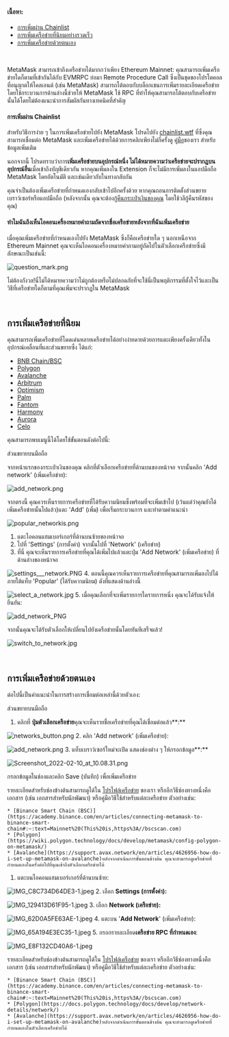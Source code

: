 #### เนื้อหา:


* [การเพิ่มผ่าน Chainlist](#h_01G63FNEWV5JGZ6XR0B3P0EAT2)
* [การเพิ่มเครือข่ายที่นิยมอย่างรวดเร็ว](#h_01G63GGCJH5GCYDYPH5RNWNZQ8)
* [การเพิ่มเครือข่ายด้วยตนเอง](#h_01G63GGJ83DGDRCS2ZWXM37CV5)


 


MetaMask สามารถเข้าถึงเครือข่ายได้มากกว่าเพียง Ethereum Mainnet: คุณสามารถเพิ่มเครือข่ายใดก็ตามที่เข้ากันได้กับ EVMRPC ย่อมา Remote Procedure Call ซึ่งเป็นชุดของโปรโตคอลที่อนุญาตให้ไคลเอนต์ (เช่น MetaMask) สามารถโต้ตอบกับบล็อกเชนการเพิ่มรายละเอียดเครือข่ายโดยใช้กระบวนการด้านล่างนี้ช่วยให้ MetaMask ใช้ RPC ที่ทำให้คุณสามารถโต้ตอบกับเครือข่ายนั้นได้โดยไม่ต้องแนะนำการสัมผัสกันทางเทคนิคที่สำคัญ



#### การเพิ่มผ่าน Chainlist


สำหรับวิธีการง่าย ๆ ในการเพิ่มเครือข่ายไปยัง MetaMask โปรดไปยัง [chainlist.wtf](https://chainlist.wtf/) ที่ซึ่งคุณสามารถเชื่อมต่อ MetaMask และเพิ่มเครือข่ายได้ด้วยการคลิกเพียงไม่กี่ครั้งดู [คู่มือ](https://support.metamask.io/hc/en-us/articles/360058992772)ของเรา สำหรับข้อมูลเพิ่มเติม



นอกจากนี้ โปรดทราบว่าการ**เพิ่มเครือข่ายบนอุปกรณ์หนึ่ง ไม่ได้หมายความว่าเครือข่ายจะปรากฏบนอุปกรณ์อื่น**เมื่อเข้าถึงบัญชีเดียวกัน หากคุณเพิ่มลงใน Extension ก็จะไม่มีการเพิ่มลงในแอปมือถือ MetaMask โดยอัตโนมัติ และเช่นเดียวกับในทางกลับกัน


คุณจำเป็นต้องเพิ่มเครือข่ายที่กำหนดเองกลับเข้าไปอีกครั้งด้วย หากคุณถอนการติดตั้งส่วนขยายเบราว์เซอร์หรือแอปมือถือ (หลังจากนั้น คุณจะต้อง[กู้คืนกระเป๋าเงินของคุณ](https://support.metamask.io/hc/en-us/articles/360015289612) โดยใช้วลีกู้คืนรหัสของคุณ)



#### ทำไมฉันถึงเห็นไอคอนเครื่องหมายคำถามถัดจากชื่อเครือข่ายหลังจากที่ฉันเพิ่มเครือข่าย


เมื่อคุณเพิ่มเครือข่ายที่กำหนดเองไปยัง MetaMask ซึ่งก็คือเครือข่ายใด ๆ นอกเหนือจาก Ethereum Mainnet คุณจะเห็นไอคอนเครื่องหมายคำถามอยู่ถัดไปในตัวเลือกเครือข่ายซึ่งมีลักษณะเป็นเช่นนี้:


![question_mark.png](https://support.metamask.io/hc/article_attachments/11332018723099)


ไม่ต้องกังวล!นี่ไม่ได้หมายความว่าไม่ถูกต้องหรือไม่ปลอดภัยที่จะใช้นี่เป็นพฤติกรรมที่ตั้งใจไว้และเป็นวิธีที่เครือข่ายใดก็ตามที่คุณเพิ่มจะปรากฏใน MetaMask



 


การเพิ่มเครือข่ายที่นิยม
------------------------


คุณสามารถเพิ่มเครือข่ายที่โดดเด่นหลายเครือข่ายได้อย่างง่ายดายด้วยการแตะเพียงครั้งเดียวทั้งในอุปกรณ์เคลื่อนที่และส่วนขยายซึ่ง ได้แก่:


* [BNB Chain/BSC](https://support.metamask.io/hc/en-us/articles/4415758120219)
* [Polygon](https://support.metamask.io/hc/en-us/articles/4415758346267)
* [Avalanche](https://support.metamask.io/hc/en-us/articles/4415758179355)
* [Arbitrum](https://support.metamask.io/hc/en-us/articles/4415758358299)
* [Optimism](https://support.metamask.io/hc/en-us/articles/4415758352667)
* [Palm](https://support.metamask.io/hc/en-us/articles/4415771874971)
* [Fantom](https://support.metamask.io/hc/en-us/articles/4415758161435)
* [Harmony](https://support.metamask.io/hc/en-us/articles/4415758143387)
* [Aurora](https://support.metamask.io/hc/en-us/articles/6945467429019)
* [Celo](https://celo.org/)


คุณสามารถพบเมนูนี้ได้โดยใช้ขั้นตอนดังต่อไปนี้:




ส่วนขยายบนมือถือ


จากหน้าแรกของกระเป๋าเงินของคุณ คลิกที่ตัวเลือกเครือข่ายที่ด้านบนของหน้าจอ จากนั้นคลิก 'Add network' (เพิ่มเครือข่าย):


![add_network.png](https://support.metamask.io/hc/article_attachments/10080831633947)


จากตรงนี้ คุณควรเห็นรายการเครือข่ายที่ได้รับความนิยมซึ่งพร้อมที่จะเพิ่มเข้าไป (เว้นแต่ว่าคุณยังได้เพิ่มเครือข่ายนั้นไปแล้ว)แตะ 'Add' (เพิ่ม) เพื่อเริ่มกระบวนการ และทำตามคำแนะนำ


![popular_networkis.png](https://support.metamask.io/hc/article_attachments/10080831641115)




1. แตะไอคอนแฮมเบอร์เกอร์ที่ด้านบนซ้ายของหน้าจอ
2. ไปที่ 'Settings' (การตั้งค่า) จากนั้นไปที่ 'Network' (เครือข่าย)
3. ที่นี่ คุณจะเห็นรายการเครือข่ายที่คุณได้เพิ่มไปแล้วแตะปุ่ม 'Add Network' (เพิ่มเครือข่าย) ที่ด้านล่างของหน้าจอ


![settings___network.PNG](https://support.metamask.io/hc/article_attachments/7259190047387/settings___network.PNG)
4. ตอนนี้คุณควรเห็นรายการเครือข่ายที่คุณสามารถเพิ่มลงไปได้ภายใต้แท็บ 'Popular' (ได้รับความนิยม) ดังที่แสดงด้านล่างนี้


![select_a_network.jpg](https://support.metamask.io/hc/article_attachments/7259225807771/select_a_network.jpg)
5. เมื่อคุณเลือกที่จะเพิ่มรายการใดรายการหนึ่ง คุณจะได้รับแจ้งให้ยืนยัน:


![add_network_PNG](https://support.metamask.io/hc/article_attachments/7259201715227/add_network_.PNG)


จากนั้นคุณจะได้รับตัวเลือกให้เปลี่ยนไปยังเครือข่ายนั้นโดยทันทีเสร็จแล้ว!


![switch_to_network.jpg](https://support.metamask.io/hc/article_attachments/7259203865627/switch_to_network.jpg)




 


การเพิ่มเครือข่ายด้วยตนเอง
--------------------------


ต่อไปนี้เป็นคำแนะนำในการสร้างการเชื่อมต่อเหล่านี้ด้วยตัวเอง:




ส่วนขยายบนมือถือ


1. คลิกที่ **ปุ่มตัวเลือกเครือข่าย**คุณจะเห็นรายชื่อเครือข่ายที่คุณได้เชื่อมต่อแล้ว**:**


![networks_button.png](https://support.metamask.io/hc/article_attachments/6944067839387/networks_button.png)
2. คลิก 'Add network' (เพิ่มเครือข่าย):


![add_network.png](https://support.metamask.io/hc/article_attachments/6944123860635/add_network.png)
3. แท็บเบราว์เซอร์ใหม่จะเปิด แสดงช่องต่าง ๆ ให้กรอกข้อมูล**:**


![Screenshot_2022-02-10_at_10.08.31.png](https://support.metamask.io/hc/article_attachments/4418639495451/Screenshot_2022-02-10_at_10.08.31.png)


กรอกข้อมูลในช่องและคลิก Save (บันทึก) เพื่อเพิ่มเครือข่าย 


รายละเอียดสำหรับช่องข้างต้นสามารถดูได้ใน [โปรไฟล์เครือข่าย](https://support.metamask.io/hc/en-us/articles/4415750833691) ของเรา หรืออีกวิธีช่องทางหนึ่งคือ เอกสาร (เช่น เอกสารสำหรับนักพัฒนา) หรือคู่มือวิธีใช้สำหรับแต่ละเครือข่าย ตัวอย่างเช่น:


	* [Binance Smart Chain (BSC)](https://academy.binance.com/en/articles/connecting-metamask-to-binance-smart-chain#:~:text=Mainnet%20(This%20is,https%3A//bscscan.com)
	* [Polygon](https://wiki.polygon.technology/docs/develop/metamask/config-polygon-on-metamask/)
	* [Avalanche](https://support.avax.network/en/articles/4626956-how-do-i-set-up-metamask-on-avalanche)หลังจากดำเนินการขั้นตอนข้างต้น คุณจะสามารถดูเครือข่ายที่กำหนดเองในครั้งต่อไปที่คุณเข้าถึงตัวเลือกเครือข่ายได้




1. แตะบนไอคอนแฮมเบอร์เกอร์ที่ด้านบนซ้าย:


![IMG_C8C734D64DE3-1.jpeg](https://support.metamask.io/hc/article_attachments/360083350571/IMG_C8C734D64DE3-1.jpeg)
2. เลือก **Settings (การตั้งค่า):**


![IMG_129413D61F95-1.jpeg](https://support.metamask.io/hc/article_attachments/360083350591/IMG_129413D61F95-1.jpeg)
3. เลือก **Network (เครือข่าย):**


![IMG_62D0A5FE63AE-1.jpeg](https://support.metamask.io/hc/article_attachments/360083317312/IMG_62D0A5FE63AE-1.jpeg)
4. แตะบน '**Add Network**' (เพิ่มเครือข่าย):


![IMG_65A194E3EC35-1.jpeg](https://support.metamask.io/hc/article_attachments/360083350611/IMG_65A194E3EC35-1.jpeg)
5. กรอกรายละเอียด**เครือข่าย RPC ที่กำหนดเอง**:


![IMG_E8F132CD40A6-1.jpeg](https://support.metamask.io/hc/article_attachments/360083317412/IMG_E8F132CD40A6-1.jpeg)


รายละเอียดสำหรับช่องข้างต้นสามารถดูได้ใน [โปรไฟล์เครือข่าย](https://support.metamask.io/hc/en-us/articles/4415750833691) ของเรา หรืออีกวิธีช่องทางหนึ่งคือ เอกสาร (เช่น เอกสารสำหรับนักพัฒนา) หรือคู่มือวิธีใช้สำหรับแต่ละเครือข่าย ตัวอย่างเช่น:


	* [Binance Smart Chain (BSC)](https://academy.binance.com/en/articles/connecting-metamask-to-binance-smart-chain#:~:text=Mainnet%20(This%20is,https%3A//bscscan.com)
	* [Polygon](https://docs.polygon.technology/docs/develop/network-details/network/)
	* [Avalanche](https://support.avax.network/en/articles/4626956-how-do-i-set-up-metamask-on-avalanche)หลังจากดำเนินการขั้นตอนข้างต้น คุณจะสามารถดูเครือข่ายที่กำหนดเองในตัวเลือกเครือข่ายได้



